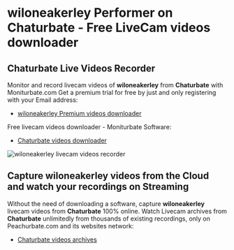 # wiloneakerley Performer on Chaturbate - Free LiveCam videos downloader

## Chaturbate Live Videos Recorder

Monitor and record livecam videos of **wiloneakerley** from **Chaturbate** with Moniturbate.com
Get a premium trial for free by just and only registering with your Email address:
* [wiloneakerley Premium videos downloader](https://moniturbate.com/request-demo-licence-key.html)

Free livecam videos downloader - Moniturbate Software:
* [Chaturbate videos downloader](https://moniturbate.com/moniturbate-download-software.html)

![wiloneakerley livecam videos recorder](https://peachurnet.com/templates/moniturbate-software.png)


## Capture wiloneakerley videos from the Cloud and watch your recordings on Streaming

Without the need of downloading a software, capture **wiloneakerley** livecam videos from **Chaturbate** 100% online.
Watch Livecam archives from **Chaturbate** unlimitedly from thousands of existing recordings, only on Peachurbate.com and its websites network:
* [Chaturbate videos archives](https://peachurnet.com/)